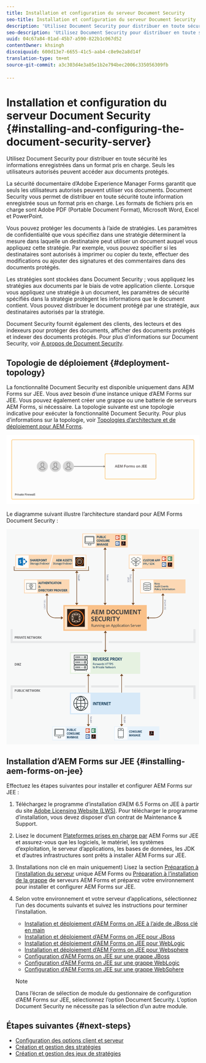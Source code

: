 ```yaml
---
title: Installation et configuration du serveur Document Security
seo-title: Installation et configuration du serveur Document Security
description: 'Utilisez Document Security pour distribuer en toute sécurité les informations enregistrées dans un format pris en charge. Seuls les utilisateurs autorisés peuvent accéder aux documents protégés. '
seo-description: 'Utilisez Document Security pour distribuer en toute sécurité les informations enregistrées dans un format pris en charge. Seuls les utilisateurs autorisés peuvent accéder aux documents protégés. '
uuid: 04c67a84-01ad-45b7-a590-822b1c067d52
contentOwner: khsingh
discoiquuid: 600d13e7-6655-41c5-aab4-c8e9e2a8d14f
translation-type: tm+mt
source-git-commit: a3c303d4e3a85e1b2e794bec2006c335056309fb

---
```



# Installation et configuration du serveur Document Security {#installing-and-configuring-the-document-security-server}

Utilisez Document Security pour distribuer en toute sécurité les informations enregistrées dans un format pris en charge. Seuls les utilisateurs autorisés peuvent accéder aux documents protégés.

La sécurité documentaire d’Adobe Experience Manager Forms garantit que seuls les utilisateurs autorisés peuvent utiliser vos documents. Document Security vous permet de distribuer en toute sécurité toute information enregistrée sous un format pris en charge. Les formats de fichiers pris en charge sont Adobe PDF (Portable Document Format), Microsoft Word, Excel et PowerPoint.

Vous pouvez protéger les documents à l’aide de stratégies. Les paramètres de confidentialité que vous spécifiez dans une stratégie déterminent la mesure dans laquelle un destinataire peut utiliser un document auquel vous appliquez cette stratégie. Par exemple, vous pouvez spécifier si les destinataires sont autorisés à imprimer ou copier du texte, effectuer des modifications ou ajouter des signatures et des commentaires dans des documents protégés.

Les stratégies sont stockées dans Document Security ; vous appliquez les stratégies aux documents par le biais de votre application cliente. Lorsque vous appliquez une stratégie à un document, les paramètres de sécurité spécifiés dans la stratégie protègent les informations que le document contient. Vous pouvez distribuer le document protégé par une stratégie, aux destinataires autorisés par la stratégie.

Document Security fournit également des clients, des lecteurs et des indexeurs pour protéger des documents, afficher des documents protégés et indexer des documents protégés. Pour plus d’informations sur Document Security, voir [A propos de Document Security](/help/forms/using/admin-help/document-security.md).

## Topologie de déploiement  {#deployment-topology}

La fonctionnalité Document Security est disponible uniquement dans AEM Forms sur JEE. Vous avez besoin d’une instance unique d’AEM Forms sur JEE. Vous pouvez également créer une grappe ou une batterie de serveurs AEM Forms, si nécessaire. La topologie suivante est une topologie indicative pour exécuter la fonctionnalité Document Security. Pour plus d’informations sur la topologie, voir [Topologies d’architecture et de déploiement pour AEM Forms](aem-forms-architecture-deployment.md).

<!--fix above link-->

![](do-not-localize/document-security-server_topology.png)

Le diagramme suivant illustre l’architecture standard pour AEM Forms Document Security :

![](do-not-localize/document-security-typical-environment.png)

## Installation d’AEM Forms sur JEE {#installing-aem-forms-on-jee}

Effectuez les étapes suivantes pour installer et configurer AEM Forms sur JEE :

1. Téléchargez le programme d’installation d’AEM 6.5 Forms on JEE à partir du site [Adobe Licensing Website (LWS)](https://licensing.adobe.com/). Pour télécharger le programme d’installation, vous devez disposer d’un contrat de Maintenance &amp; Support.
1. Lisez le document [Plateformes prises en charge par](/help/forms/using/aem-forms-jee-supported-platforms.md) AEM Forms sur JEE et assurez-vous que les logiciels, le matériel, les systèmes d’exploitation, le serveur d’applications, les bases de données, les JDK et d’autres infrastructures sont prêts à installer AEM Forms sur JEE.
1. (Installations non clé en main uniquement) Lisez la section [Préparation à l’installation du serveur](https://www.adobe.com/go/learn_aemforms_prepareInstallsingle_64) unique AEM Forms ou [Préparation à l’installation de la grappe](https://www.adobe.com/go/learn_aemforms_prepareInstallcluster_64) de serveurs AEM Forms et préparez votre environnement pour installer et configurer AEM Forms sur JEE.
1. Selon votre environnement et votre serveur d’applications, sélectionnez l’un des documents suivants et suivez les instructions pour terminer l’installation.

   * [Installation et déploiement d’AEM Forms on JEE à l’aide de JBoss clé en main](https://www.adobe.com/go/learn_aemforms_installTurnkey_64)
   * [Installation et déploiement d’AEM Forms on JEE pour JBoss](https://www.adobe.com/go/learn_aemforms_installJBoss_64)
   * [Installation et déploiement d’AEM Forms on JEE pour WebLogic](https://www.adobe.com/go/learn_aemforms_installWebLogic_64)
   * [Installation et déploiement d’AEM Forms on JEE pour Websphere](https://www.adobe.com/go/learn_aemforms_installWebSphere_64)
   * [Configuration d’AEM Forms on JEE sur une grappe JBoss](https://www.adobe.com/go/learn_aemforms_clusterJBoss_64)
   * [Configuration d’AEM Forms on JEE sur une grappe WebLogic](https://www.adobe.com/go/learn_aemforms_clusterWebLogic_64)
   * [Configuration d’AEM Forms on JEE sur une grappe WebSphere](https://www.adobe.com/go/learn_aemforms_clusterWebSphere_64)
   >[!NOTE]
   >
   >Dans l’écran de sélection de module du gestionnaire de configuration d’AEM Forms sur JEE, sélectionnez l’option Document Security. L’option Document Security ne nécessite pas la sélection d’un autre module.

## Étapes suivantes {#next-steps}

* [Configuration des options client et serveur](/help/forms/using/admin-help/configuring-client-server-options.md)
* [Création et gestion des stratégies](/help/forms/using/admin-help/creating-policies.md)
* [Création et gestion des jeux de stratégies](/help/forms/using/admin-help/creating-policy-sets.md)
